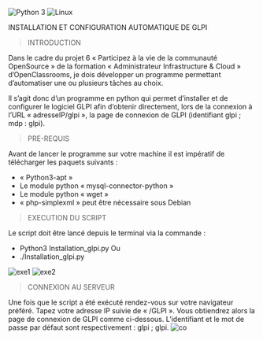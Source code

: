 
![Python 3](https://img.shields.io/badge/python-3.6%2B-green)
![Linux](https://img.shields.io/badge/Compatible-Linux-white)


INSTALLATION ET CONFIGURATION AUTOMATIQUE DE GLPI




> INTRODUCTION 

Dans le cadre du projet 6 « Participez à la vie de la communauté OpenSource » de la formation « Administrateur Infrastructure & Cloud » d’OpenClassrooms, je dois développer un programme permettant d’automatiser une ou plusieurs tâches au choix. 

Il s’agit donc d’un programme en python qui permet d’installer et de configurer le logiciel GLPI afin d‘obtenir directement, lors de la connexion à l’URL « adresseIP/glpi », la page de connexion de GLPI (identifiant glpi ; mdp : glpi).



> PRE-REQUIS 

Avant de lancer le programme sur votre machine il est impératif de télécharger les paquets suivants :
* « Python3-apt »
* Le module python « mysql-connector-python »
* Le module python « wget »
*    « php-simplexml » peut être nécessaire sous Debian


> EXECUTION DU SCRIPT

Le script doit être lancé depuis le terminal via la commande :
* Python3 Installation_glpi.py
 Ou 
* ./Installation_glpi.py

![exe1](https://zupimages.net/up/21/35/zh7x.png)
![exe2](https://zupimages.net/up/21/35/8mxy.png)





> CONNEXION AU SERVEUR

Une fois que le script a été exécuté rendez-vous sur votre navigateur préféré. Tapez votre adresse IP suivie de « /GLPI ». Vous obtiendrez alors la page de connexion de GLPI comme ci-dessous.
L’identifiant et le mot de passe par défaut sont respectivement : glpi ; glpi.
![co]( https://zupimages.net/up/21/35/s3i1.png) 


